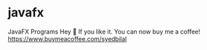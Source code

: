 # javafx
JavaFX Programs
Hey 👋 If you like it. You can now buy me a coffee! 
https://www.buymeacoffee.com/syedbilal
